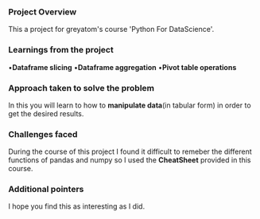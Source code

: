 ### Project Overview

 This a project for greyatom's course 'Python For DataScience'.


### Learnings from the project

 •**Dataframe slicing**
•**Dataframe aggregation**
•**Pivot table operations**


### Approach taken to solve the problem

 In this you will learn to how to **manipulate data**(in tabular form) in order to get  the desired results.


### Challenges faced

 During the course of this project I found it difficult to remeber the different functions of pandas and numpy so I used the **CheatSheet** provided in this course.


### Additional pointers

 I hope you find this as interesting as I did.


